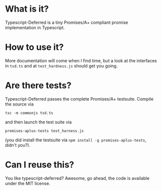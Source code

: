 # What is it?

Typescript-Deferred is a tiny Promises/A+ compliant promise implementation in Typescript.

# How to use it?

More documentation will come when I find time, but a look at the interfaces in
`tsd.ts` and at `test_hardness.js` should get you going.

# Are there tests?

Typescript-Deferred passes the complete Promises/A+ testsuite. Compile the source
via

    tsc -m commonjs tsd.ts

and then launch the test suite via

    promises-aplus-tests test_harness.js

(you did install the testsuite via `npm install -g promises-aplus-tests`, didn't you?).

# Can I reuse this?

You like typescript-deferred? Awesome, go ahead, the code is available under the
MIT license.
